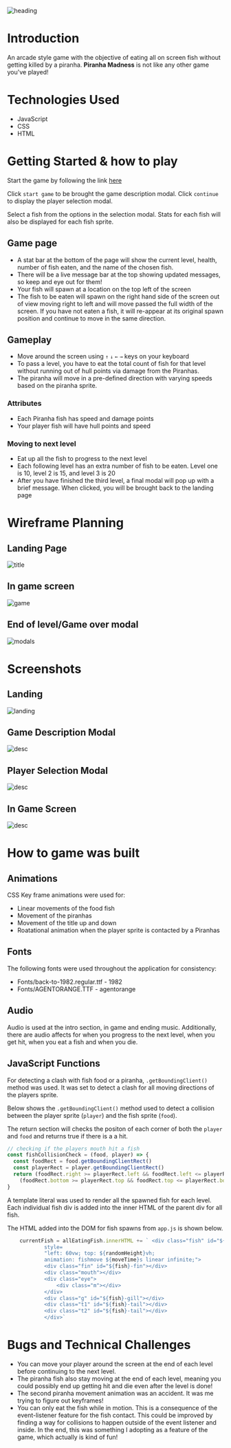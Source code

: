 ![heading](images/title.png)

# Introduction
An arcade style game with the objective of eating all on screen fish without getting killed by a piranha. **Piranha Madness** is not like any other game you've played!

# Technologies Used 
* JavaScript
* CSS
* HTML

# Getting Started & how to play
Start the game by following the link [here](https://petermc87.github.io/project_1_piranha_madness/)

Click `start game` to be brought the game description modal. Click `continue` to display the player selection modal. 

Select a fish from the options in the selection modal. Stats for each fish will also be displayed for each fish sprite.


## Game page 
* A stat bar at the bottom of the page will show the current level, health, number of fish eaten, and the name of the chosen fish.
* There will be a live message bar at the top showing updated messages, so keep and eye out for them!
* Your fish will spawn at a location on the top left of the screen
* The fish to be eaten will spawn on the right hand side of the screen out of view moving right to left and will move passed the full width of the screen. If you have not eaten a fish, it will re-appear at its original spawn position and continue to move in the same direction.
 
## Gameplay
* Move around the screen using `↑` `↓` `←` `→` keys on your keyboard
* To pass a level, you have to eat the total count of fish for that level without running out of hull points via damage from the Piranhas.
* The piranha will move in a pre-defined direction with varying speeds based on the piranha sprite.

### Attributes 
* Each Piranha fish has speed and damage points 
* Your player fish will have hull points and speed 

### Moving to next level 
* Eat up all the fish to progress to the next level
* Each following level has an extra number of fish to be eaten. Level one is 10, level 2 is 15, and level 3 is 20
* After you have finished the third level, a final modal will pop up with a brief message. When clicked, you will be brought back to the landing page


# Wireframe Planning
## Landing Page
![title](images/title-page.jpg)

## In game screen
![game](images/game-screen.jpg)

## End of level/Game over modal
![modals](images/modals.jpg)

# Screenshots
## Landing
![landing](images/landing.png)

## Game Description Modal
![desc](images/description.png)

## Player Selection Modal
![desc](images/selection.png)

## In Game Screen
![desc](images/ingame.png)


# How to game was built

## Animations  
CSS Key frame animations were used for:
* Linear movements of the food fish
* Movement of the piranhas
* Movement of the title up and down
* Roatational animation when the player sprite is contacted by a Piranhas

## Fonts
The following fonts were used throughout the application for consistency:
* Fonts/back-to-1982.regular.ttf - 1982
* Fonts/AGENTORANGE.TTF - agentorange

## Audio
Audio is used at the intro section, in game and ending music.
Additionally, there are audio affects for when you progress to the next level, when you get hit, when you eat a fish and when you die.


## JavaScript Functions
For detecting a clash with fish food or a piranha, `.getBoundingClient()` method was used. It was set to detect a clash for all moving directions of the players sprite. 

Below shows the `.getBoundingClient()` method used to detect a collision between the player sprite (`player`) and the fish sprite (`food`).

The return section will checks the positon of each corner of both the `player` and `food` and returns true if there is a a hit.

```js
// checking if the players mouth hit a fish
const fishCollisionCheck = (food, player) => {
  const foodRect = food.getBoundingClientRect()
  const playerRect = player.getBoundingClientRect()
  return (foodRect.right >= playerRect.left && foodRect.left <= playerRect.right) &&
    (foodRect.bottom >= playerRect.top && foodRect.top <= playerRect.bottom)
}
```

A template literal was used to render all the spawned fish for each level. Each individual fish div is added into the inner HTML of the parent div for all fish.

The HTML added into the DOM for fish spawns from `app.js` is shown below.

```js
    currentFish = allEatingFish.innerHTML += ` <div class="fish" id="${fish}-fish" 
            style= 
            "left: 60vw; top: ${randomHeight}vh;
            animation: fishmove ${moveTime}s linear infinite;">
            <div class="fin" id="${fish}-fin"></div>
            <div class="mouth"></div>
            <div class="eye">
                <div class="m"></div>
            </div>
            <div class="g" id="${fish}-gill"></div>
            <div class="t1" id="${fish}-tail"></div>
            <div class="t2" id="${fish}-tail"></div>
            </div>`
```

# Bugs and Technical Challenges
* You can move your player around the screen at the end of each level before continuing to the next level.
* The piranha fish also stay moving at the end of each level, meaning you could possibly end up getting hit and die even after the level is done!
* The second piranha movement animation was an accident. It was me trying to figure out keyframes!
* You can only eat the fish while in motion. This is a consequence of the event-listener feature for the fish contact. This could be improved by finding a way for collisions to happen outside of the event listener and inside. In the end, this was something I adopting as a feature of the game, which actually is kind of fun!
